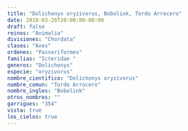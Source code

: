 ```yaml
---
title: "Dolichonyx oryzivorus, Bobolink, Tordo Arrocero"
date: 2018-03-26T20:00:00-00:00
draft: false
reinos: "Animalia"
divisiones: "Chordata"
clases: "Aves"
ordenes: "Passeriformes"
familias: "Icteridae "
generos: "Dolichonyx"
especie: "oryzivorus"
nombre_cientifico: "Dolichonyx oryzivorus"
nombre_comun: "Tordo Arrocero"
nombre_ingles: "Bobolink"
otros_nombres: ""
garrigues: "354"
vista: true
los_cielos: true
---
```

